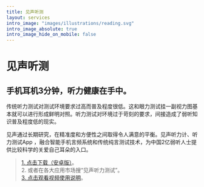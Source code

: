 ```yaml
---
title: 见声听测
layout: services
intro_image: "images/illustrations/reading.svg"
intro_image_absolute: true
intro_image_hide_on_mobile: false
---
```


# 见声听测

## 手机耳机3分钟，听力健康在手中。

传统听力测试对测试环境要求过高而普及程度很低。这和眼力测试挂一副视力图基本就可以进行形成鲜明对照。听力测试对环境过于苛刻的要求，间接造成了弱听知识普及程度低的现实。

见声通过长期研究，在精准度和方便性之间取得令人满意的平衡。见声听力计、听力测试App ，融合智能手机言频系统和传统纯言测试技术，为中国2亿弱听人士提供比较科学的关爱自己耳朵的入口。

> [1. 点击下载（安卓版）](https://github.com/seeingvoice/seeingvoice.github.io/blob/main/support/HearingWorld304.apk)。<BR>
> 2. 或者在各大应用市场搜“见声听力测试”。<BR>
> [3. 点击观看视频使用说明](https://github.com/seeingvoice/seeingvoice.github.io/blob/main/support/M300_59s.mp4)。
